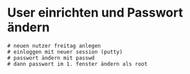 # User einrichten und Passwort ändern

```
# neuen nutzer freitag anlegen
# einloggen mit neuer session (putty)
# passwort ändern mit passwd
# dann passwort im 1. fenster ändern als root
```
